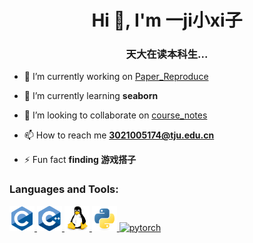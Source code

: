 <h1 align="center">Hi 👋, I'm 一ji小xi子</h1>
<h3 align="center">天大在读本科生...</h3>

- 🔭 I’m currently working on [Paper_Reproduce](https://github.com/140598cc180/Paper_Reproduce)

- 🌱 I’m currently learning **seaborn**

- 👯 I’m looking to collaborate on [course_notes](https://github.com/140598cc180/TJU_course_notes)

- 📫 How to reach me **3021005174@tju.edu.cn**

- ⚡ Fun fact **finding 游戏搭子**

<p align="left">
</p>

<h3 align="left">Languages and Tools:</h3>
<p align="left"> <a href="https://www.cprogramming.com/" target="_blank" rel="noreferrer"> <img src="https://raw.githubusercontent.com/devicons/devicon/master/icons/c/c-original.svg" alt="c" width="40" height="40"/> </a> <a href="https://www.w3schools.com/cpp/" target="_blank" rel="noreferrer"> <img src="https://raw.githubusercontent.com/devicons/devicon/master/icons/cplusplus/cplusplus-original.svg" alt="cplusplus" width="40" height="40"/> </a> <a href="https://www.linux.org/" target="_blank" rel="noreferrer"> <img src="https://raw.githubusercontent.com/devicons/devicon/master/icons/linux/linux-original.svg" alt="linux" width="40" height="40"/> </a> <a href="https://www.python.org" target="_blank" rel="noreferrer"> <img src="https://raw.githubusercontent.com/devicons/devicon/master/icons/python/python-original.svg" alt="python" width="40" height="40"/> </a> <a href="https://pytorch.org/" target="_blank" rel="noreferrer"> <img src="https://www.vectorlogo.zone/logos/pytorch/pytorch-icon.svg" alt="pytorch" width="40" height="40"/> </a> </p>
